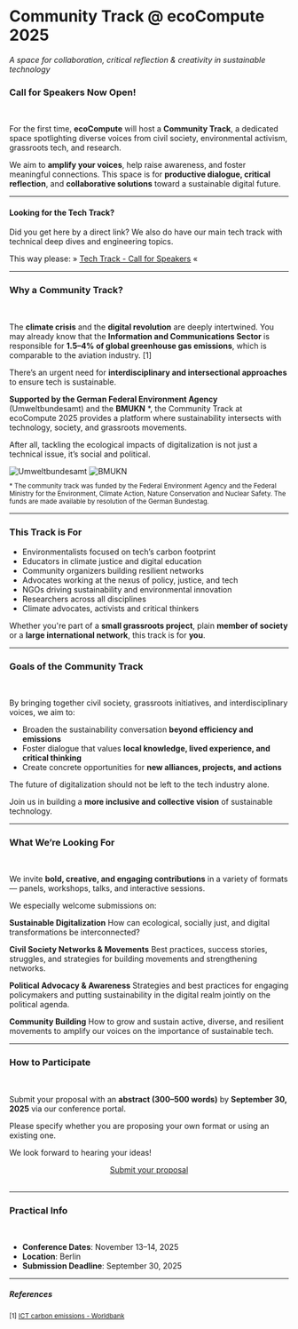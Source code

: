 # Community Track @ ecoCompute 2025
*A space for collaboration, critical reflection & creativity in sustainable technology*

### Call for Speakers Now Open!

<br>


For the first time, **ecoCompute** will host a **Community Track**, a dedicated space spotlighting diverse voices from civil society, environmental activism, grassroots tech, and research.

We aim to **amplify your voices**, help raise awareness, and foster meaningful connections. This space is for **productive dialogue, critical reflection**, and **collaborative solutions** toward a sustainable digital future.

---

#### Looking for the Tech Track?

Did you get here by a direct link? We also do have our main tech track with technical deep dives and engineering topics.

This way please: &raquo; <u><a href="https://cfp.eco-compute.io/ecocompute-2025/cfp"> Tech Track - Call for Speakers</a></u> &laquo;

---

### Why a Community Track?

<br>


The **climate crisis** and the **digital revolution** are deeply intertwined. You may already know that the **Information and Communications Sector** is responsible for **1.5–4% of global greenhouse gas emissions**, which is comparable to the aviation industry. [1]

There’s an urgent need for **interdisciplinary and intersectional approaches** to ensure tech is sustainable.

**Supported by the German Federal Environment Agency** (Umweltbundesamt) and the **BMUKN** *, the Community Track at ecoCompute 2025 provides a platform where sustainability intersects with technology, society, and grassroots movements.

After all, tackling the ecological impacts of digitalization is not just a technical issue, it’s social and political.

<img src="/images/clients/uba.webp" srcset="/images/clients/uba.webp 1x, /images/clients/uba-2x.webp 2x" alt="Umweltbundesamt" class="img-fluid" loading="lazy">

<img src="/images/clients/bmukn.webp" srcset="/images/clients/bmukn.webp 1x, /images/clients/bmukn-2x.webp 2x" alt="BMUKN" class="img-fluid" loading="lazy">

<small>

\* The community track was funded by the Federal Environment Agency and the Federal Ministry for the Environment, Climate Action, Nature Conservation and Nuclear Safety. The funds are made available by resolution of the German Bundestag.

</small>


---

### This Track is For

- Environmentalists focused on tech’s carbon footprint  
- Educators in climate justice and digital education  
- Community organizers building resilient networks  
- Advocates working at the nexus of policy, justice, and tech  
- NGOs driving sustainability and environmental innovation  
- Researchers across all disciplines
- Climate advocates, activists and critical thinkers

Whether you're part of a **small grassroots project**, plain **member of society** or a **large international network**, this track is for **you**.

---

### Goals of the Community Track

<br>


By bringing together civil society, grassroots initiatives, and interdisciplinary voices, we aim to:

- Broaden the sustainability conversation **beyond efficiency and emissions**  
- Foster dialogue that values **local knowledge, lived experience, and critical thinking**  
- Create concrete opportunities for **new alliances, projects, and actions**  

The future of digitalization should not be left to the tech industry alone.

Join us in building a **more inclusive and collective vision** of sustainable technology.

---

### What We’re Looking For

<br>

We invite **bold, creative, and engaging contributions** in a variety of formats — panels, workshops, talks, and interactive sessions.

We especially welcome submissions on:

**Sustainable Digitalization**
How can ecological, socially just, and digital transformations be interconnected?

**Civil Society Networks & Movements**
Best practices, success stories, struggles, and strategies for building movements and strengthening networks.

**Political Advocacy & Awareness**
Strategies and best practices for engaging policymakers and putting sustainability in the digital realm jointly on the political agenda.

**Community Building**
How to grow and sustain active, diverse, and resilient movements to amplify our voices on the importance of sustainable tech.



---

### How to Participate

<br>


Submit your proposal with an **abstract (300–500 words)** by **September 30, 2025** via our conference portal.

Please specify whether you are proposing your own format or using an existing one.

We look forward to hearing your ideas!

<center>
    <a href="https://cfp.eco-compute.io/community-track-2025/cfp" class="btn btn-secondary btn-rounded mt-3 mt-lg-0">Submit your proposal</a>
</center>

<br>

---

### Practical Info

<br>


- **Conference Dates**: November 13–14, 2025  
- **Location**: Berlin  
- **Submission Deadline**: September 30, 2025


---
##### References
<small>

[1] [ICT carbon emissions - Worldbank](https://openknowledge.worldbank.org/entities/publication/edf9fd64-a6ab-4124-a4ec-d9a2ab70516c)

</small>